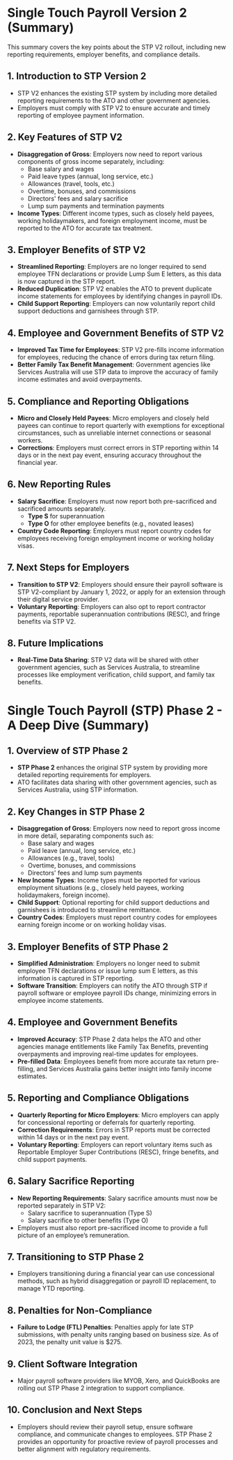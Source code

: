 # Single Touch Payroll Version 2 (Summary)
This summary covers the key points about the STP V2 rollout, including new reporting requirements, employer benefits, and compliance details.

## 1. Introduction to STP Version 2
- STP V2 enhances the existing STP system by including more detailed reporting requirements to the ATO and other government agencies.
- Employers must comply with STP V2 to ensure accurate and timely reporting of employee payment information.
  
## 2. Key Features of STP V2
- **Disaggregation of Gross**: Employers now need to report various components of gross income separately, including:
  - Base salary and wages
  - Paid leave types (annual, long service, etc.)
  - Allowances (travel, tools, etc.)
  - Overtime, bonuses, and commissions
  - Directors' fees and salary sacrifice
  - Lump sum payments and termination payments
- **Income Types**: Different income types, such as closely held payees, working holidaymakers, and foreign employment income, must be reported to the ATO for accurate tax treatment.

## 3. Employer Benefits of STP V2
- **Streamlined Reporting**: Employers are no longer required to send employee TFN declarations or provide Lump Sum E letters, as this data is now captured in the STP report.
- **Reduced Duplication**: STP V2 enables the ATO to prevent duplicate income statements for employees by identifying changes in payroll IDs.
- **Child Support Reporting**: Employers can now voluntarily report child support deductions and garnishees through STP.

## 4. Employee and Government Benefits of STP V2
- **Improved Tax Time for Employees**: STP V2 pre-fills income information for employees, reducing the chance of errors during tax return filing.
- **Better Family Tax Benefit Management**: Government agencies like Services Australia will use STP data to improve the accuracy of family income estimates and avoid overpayments.
  
## 5. Compliance and Reporting Obligations
- **Micro and Closely Held Payees**: Micro employers and closely held payees can continue to report quarterly with exemptions for exceptional circumstances, such as unreliable internet connections or seasonal workers.
- **Corrections**: Employers must correct errors in STP reporting within 14 days or in the next pay event, ensuring accuracy throughout the financial year.
  
## 6. New Reporting Rules
- **Salary Sacrifice**: Employers must now report both pre-sacrificed and sacrificed amounts separately.
  - **Type S** for superannuation
  - **Type O** for other employee benefits (e.g., novated leases)
- **Country Code Reporting**: Employers must report country codes for employees receiving foreign employment income or working holiday visas.
  
## 7. Next Steps for Employers
- **Transition to STP V2**: Employers should ensure their payroll software is STP V2-compliant by January 1, 2022, or apply for an extension through their digital service provider.
- **Voluntary Reporting**: Employers can also opt to report contractor payments, reportable superannuation contributions (RESC), and fringe benefits via STP V2.

## 8. Future Implications
- **Real-Time Data Sharing**: STP V2 data will be shared with other government agencies, such as Services Australia, to streamline processes like employment verification, child support, and family tax benefits.
  
# Single Touch Payroll (STP) Phase 2 - A Deep Dive (Summary)

## 1. Overview of STP Phase 2
- **STP Phase 2** enhances the original STP system by providing more detailed reporting requirements for employers.
- ATO facilitates data sharing with other government agencies, such as Services Australia, using STP information.
  
## 2. Key Changes in STP Phase 2
- **Disaggregation of Gross**: Employers now need to report gross income in more detail, separating components such as:
  - Base salary and wages
  - Paid leave (annual, long service, etc.)
  - Allowances (e.g., travel, tools)
  - Overtime, bonuses, and commissions
  - Directors' fees and lump sum payments
- **New Income Types**: Income types must be reported for various employment situations (e.g., closely held payees, working holidaymakers, foreign income).
- **Child Support**: Optional reporting for child support deductions and garnishees is introduced to streamline remittance.
- **Country Codes**: Employers must report country codes for employees earning foreign income or on working holiday visas.

## 3. Employer Benefits of STP Phase 2
- **Simplified Administration**: Employers no longer need to submit employee TFN declarations or issue lump sum E letters, as this information is captured in STP reporting.
- **Software Transition**: Employers can notify the ATO through STP if payroll software or employee payroll IDs change, minimizing errors in employee income statements.

## 4. Employee and Government Benefits
- **Improved Accuracy**: STP Phase 2 data helps the ATO and other agencies manage entitlements like Family Tax Benefits, preventing overpayments and improving real-time updates for employees.
- **Pre-filled Data**: Employees benefit from more accurate tax return pre-filling, and Services Australia gains better insight into family income estimates.

## 5. Reporting and Compliance Obligations
- **Quarterly Reporting for Micro Employers**: Micro employers can apply for concessional reporting or deferrals for quarterly reporting.
- **Correction Requirements**: Errors in STP reports must be corrected within 14 days or in the next pay event.
- **Voluntary Reporting**: Employers can report voluntary items such as Reportable Employer Super Contributions (RESC), fringe benefits, and child support payments.

## 6. Salary Sacrifice Reporting
- **New Reporting Requirements**: Salary sacrifice amounts must now be reported separately in STP V2:
  - Salary sacrifice to superannuation (Type S)
  - Salary sacrifice to other benefits (Type O)
- Employers must also report pre-sacrificed income to provide a full picture of an employee’s remuneration.

## 7. Transitioning to STP Phase 2
- Employers transitioning during a financial year can use concessional methods, such as hybrid disaggregation or payroll ID replacement, to manage YTD reporting.

## 8. Penalties for Non-Compliance
- **Failure to Lodge (FTL) Penalties**: Penalties apply for late STP submissions, with penalty units ranging based on business size. As of 2023, the penalty unit value is $275.

## 9. Client Software Integration
- Major payroll software providers like MYOB, Xero, and QuickBooks are rolling out STP Phase 2 integration to support compliance.

## 10. Conclusion and Next Steps
- Employers should review their payroll setup, ensure software compliance, and communicate changes to employees. STP Phase 2 provides an opportunity for proactive review of payroll processes and better alignment with regulatory requirements.




